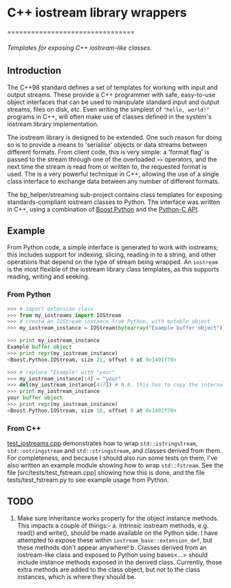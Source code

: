 #  C++ iostream library wrappers
================================

###### Templates for exposing C++ iostream-like classes.

## Introduction

The C++98 standard defines a set of templates for working with input and output
streams. These provide a C++ programmer with safe, easy-to-use object interfaces
that can be used to manipulate standard input and output streams, files on disk,
etc. Even writing the simplest of `"hello, world!"` programs in C++, will often 
make use of classes defined in the system's iostream library implementation.

The iostream library is designed to be extended. One such reason for doing so
is to provide a means to 'serialise' objects or data streams between different
formats. From client code, this is very simple: a 'format flag' is passed to the
stream through one of the overloaded `>>` operators, and the next time the
stream is read from or written to, the requested format is used. The is a very
powerful technique in C++, allowing the use of a single class interface to
exchange data between any number of different formats.

The bp_helper/streaming sub-project contains class templates for exposing 
standards-compliant iostream classes to Python. The interface was written in
C++, using a combination of [Boost Python] and the [Python-C API].


## Example

From Python code, a simple interface is generated to work with iostreams; this
includes support for indexing, slicing, reading in to a string, and other
operations that depend on the type of stream being wrapped. An `iostream` is the
most flexible of the iostream library class templates, as this supports
reading, writing and seeking.

### From Python

```python
>>> # import extension class
>>> from my_iostreams import IOStream
>>> # create an IOStream instance from Python, with mutable object
>>> my_iostream_instance = IOStream(bytearray("Example buffer object"))

>>> print my_iostream_instance
Example buffer object
>>> print repr(my_iostream_instance)
<Boost.Python.IOStream, size 21, offset 0 at 0x1491f70>

>>> # replace "Example" with "your"
>>> my_iostream_instance[:4] = "your"
>>> del(my_iostream_instance[4:7]) # N.B. this has to copy the internal buffer.
>>> print my_iostream_instance
your buffer object
>>> print repr(my_iostream_instance)
<Boost.Python.IOStream, size 18, offset 0 at 0x1491f70>
```


### From C++

[test_iostreams.cpp] demonstrates how to wrap `std::istringstream`,
`std::ostringstream` and `std::stringstream`, and classes derived from them.
For completeness, and because I should also run some tests on them, I've also
written an example module showing how to wrap `std::fstream`. See the file
[src/tests/test_fstream.cpp] showing how this is done, and the file
tests/test_fstream.py to see example usage from Python.

## TODO

1. Make sure inheritance works properly for the object instance methods. This
   impacts a couple of things:-
  a. Intrinsic iostream methods, e.g. read() and write(), should be made
     available on the Python side. I have attempted to expose these within
     `iostream_base::extension_def`, but these methods don't appear anywhere!
  b. Classes derived from an iostream-like class and exposed to Python
     using bases<...> should include instance methods exposed in the derived
     class. Currently, those extra methods are added to the class object, but
     not to the class instances, which is where they should be.

[Boost Python]: http://www.boost.org/doc/libs/1_53_0/libs/python/doc/index.html
[test_iostreams.cpp]: ./src/tests/test_iostreams.cpp
[test_fstream.cpp]: ./src/tests/test_fstream.cpp
[Python-C API]: http://docs.python.org/2/c-api/
